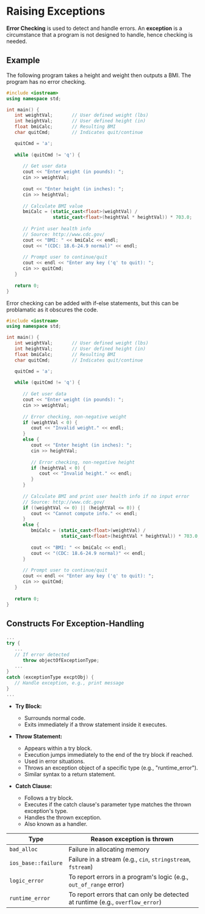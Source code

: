 # Raising Exceptions

**Error Checking** is used to detect and handle errors. An **exception** is a circumstance that a program is not designed to handle, hence checking is needed.

## Example

The following program takes a height and weight then outputs a BMI. The program has no error checking.

```cpp
#include <iostream>
using namespace std;

int main() {
   int weightVal;       // User defined weight (lbs)
   int heightVal;       // User defined height (in)
   float bmiCalc;       // Resulting BMI
   char quitCmd;        // Indicates quit/continue

   quitCmd = 'a';
   
   while (quitCmd != 'q') {
      
      // Get user data
      cout << "Enter weight (in pounds): ";
      cin >> weightVal;
      
      cout << "Enter height (in inches): ";
      cin >> heightVal;
      
      // Calculate BMI value
      bmiCalc = (static_cast<float>(weightVal) /
                 static_cast<float>(heightVal * heightVal)) * 703.0;
      
      // Print user health info
      // Source: http://www.cdc.gov/
      cout << "BMI: " << bmiCalc << endl;
      cout << "(CDC: 18.6-24.9 normal)" << endl;
      
      // Prompt user to continue/quit
      cout << endl << "Enter any key ('q' to quit): ";
      cin >> quitCmd;
   }
   
   return 0;
}
```

Error checking can be added with if-else statements, but this can be problamatic as it obscures the code.

```cpp
#include <iostream>
using namespace std;

int main() {
   int weightVal;       // User defined weight (lbs)
   int heightVal;       // User defined height (in)
   float bmiCalc;       // Resulting BMI
   char quitCmd;        // Indicates quit/continue

   quitCmd = 'a';
   
   while (quitCmd != 'q') {
      
      // Get user data
      cout << "Enter weight (in pounds): ";
      cin >> weightVal;
      
      // Error checking, non-negative weight
      if (weightVal < 0) {
         cout << "Invalid weight." << endl;
      }
      else {
         cout << "Enter height (in inches): ";
         cin >> heightVal;
         
         // Error checking, non-negative height
         if (heightVal < 0) {
            cout << "Invalid height." << endl;
         }
      }
      
      // Calculate BMI and print user health info if no input error
      // Source: http://www.cdc.gov/
      if ((weightVal <= 0) || (heightVal <= 0)) {
         cout << "Cannot compute info." << endl;
      }
      else {
         bmiCalc = (static_cast<float>(weightVal) /
                    static_cast<float>(heightVal * heightVal)) * 703.0;
         
         cout << "BMI: " << bmiCalc << endl;
         cout << "(CDC: 18.6-24.9 normal)" << endl;
      }
      
      // Prompt user to continue/quit
      cout << endl << "Enter any key ('q' to quit): ";
      cin >> quitCmd;
   }
   
   return 0;
}
```

## Constructs For Exception-Handling

```cpp
...
try {
   ...   
   // If error detected
      throw objectOfExceptionType;
   ...
}
catch (exceptionType excptObj) {
   // Handle exception, e.g., print message
}
...
```

- **Try Block:**
  - Surrounds normal code.
  - Exits immediately if a throw statement inside it executes.
  
- **Throw Statement:**
  - Appears within a try block.
  - Execution jumps immediately to the end of the try block if reached.
  - Used in error situations.
  - Throws an exception object of a specific type (e.g., "runtime_error").
  - Similar syntax to a return statement.
  
- **Catch Clause:**
  - Follows a try block.
  - Executes if the catch clause's parameter type matches the thrown exception's type.
  - Handles the thrown exception.
  - Also known as a handler.

| Type               | Reason exception is thrown                                             |
|--------------------|-----------------------------------------------------------------------|
| `bad_alloc`        | Failure in allocating memory                                           |
| `ios_base::failure`| Failure in a stream (e.g., `cin`, `stringstream`, `fstream`)           |
| `logic_error`      | To report errors in a program's logic (e.g., `out_of_range` error)     |
| `runtime_error`    | To report errors that can only be detected at runtime (e.g., `overflow_error`) |
